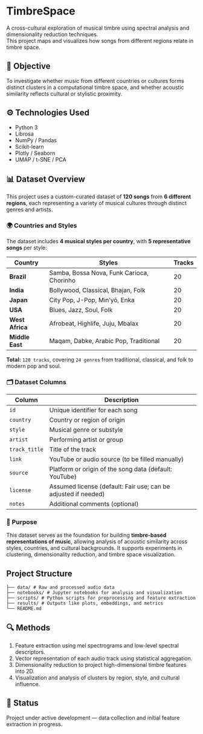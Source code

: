 # TimbreSpace

A cross-cultural exploration of musical timbre using spectral analysis and dimensionality reduction techniques.  
This project maps and visualizes how songs from different regions relate in timbre space.

## 🎯 Objective

To investigate whether music from different countries or cultures forms distinct clusters in a computational timbre space, and whether acoustic similarity reflects cultural or stylistic proximity.

## ⚙️ Technologies Used

- Python 3
- Librosa
- NumPy / Pandas
- Scikit-learn
- Plotly / Seaborn
- UMAP / t-SNE / PCA

## 📊 Dataset Overview

This project uses a custom-curated dataset of **120 songs** from **6 different regions**, each representing a variety of musical cultures through distinct genres and artists.

### 🌍 Countries and Styles

The dataset includes **4 musical styles per country**, with **5 representative songs** per style:

| Country         | Styles                                           | Tracks |
|------------------|--------------------------------------------------|--------|
| **Brazil**       | Samba, Bossa Nova, Funk Carioca, Chorinho       | 20     |
| **India**        | Bollywood, Classical, Bhajan, Folk              | 20     |
| **Japan**        | City Pop, J-Pop, Min’yō, Enka                   | 20     |
| **USA**          | Blues, Jazz, Soul, Folk                         | 20     |
| **West Africa**  | Afrobeat, Highlife, Juju, Mbalax                | 20     |
| **Middle East**  | Maqam, Dabke, Arabic Pop, Traditional           | 20     |

**Total:** `120 tracks`, covering `24 genres` from traditional, classical, and folk to modern pop and soul.

### 🗂 Dataset Columns

| Column        | Description                                                    |
|---------------|----------------------------------------------------------------|
| `id`          | Unique identifier for each song                                |
| `country`     | Country or region of origin                                    |
| `style`       | Musical genre or substyle                                      |
| `artist`      | Performing artist or group                                     |
| `track_title` | Title of the track                                             |
| `link`        | YouTube or audio source (to be filled manually)                |
| `source`      | Platform or origin of the song data (default: YouTube)         |
| `license`     | Assumed license (default: Fair use; can be adjusted if needed) |
| `notes`       | Additional comments (optional)                                 |

### 🧩 Purpose

This dataset serves as the foundation for building **timbre-based representations of music**, allowing analysis of acoustic similarity across styles, countries, and cultural backgrounds. It supports experiments in clustering, dimensionality reduction, and timbre space visualization.


## Project Structure

```
├── data/ # Raw and processed audio data 
├── notebooks/ # Jupyter notebooks for analysis and visualization 
├── scripts/ # Python scripts for preprocessing and feature extraction 
├── results/ # Outputs like plots, embeddings, and metrics 
└── README.md
```
## 🔍 Methods

1. Feature extraction using mel spectrograms and low-level spectral descriptors.
2. Vector representation of each audio track using statistical aggregation.
3. Dimensionality reduction to project high-dimensional timbre features into 2D.
4. Visualization and analysis of clusters by region, style, and cultural influence.

## 📌 Status

Project under active development — data collection and initial feature extraction in progress.
